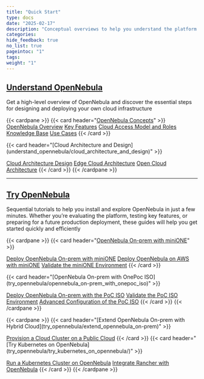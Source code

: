 ```yaml
---
title: "Quick Start"
type: docs
date: "2025-02-17"
description: "Conceptual overviews to help you understand the platform and its architecture, followed by practical guidance on cloud design and deployment with  sequential tutorials to quickly install and explore OpenNebula using tools like miniONE or the OnePoC ISO, ideal for evaluation and testing that can be extended to hybrid cloud and to run Kubernetes clusters"
categories:
hide_feedback: true
no_list: true
pageintoc: "1"
tags:
weight: "1"
---
```


<a id="cloud-installation"></a>

## [Understand OpenNebula](understand_opennebula)

Get a high-level overview of OpenNebula and discover the essential steps for designing and deploying your own cloud infrastructure

{{< cardpane >}}
   {{< card header="[OpenNebula Concepts](understand_opennebula/opennebula_concepts)" >}}
         <inl>
            <a href="understand_opennebula/opennebula_concepts/opennebula_overview">OpenNebula Overview</a>
         </inl>
         <inl>
            <a href="understand_opennebula/opennebula_concepts/key_features">Key Features</a>
         </inl>
         <inl>
               <a href="understand_opennebula/opennebula_concepts/cloud_access_model_and_roles">Cloud Access Model and Roles</a>
           </inl>
           <inl>
               <a href="understand_opennebula/opennebula_concepts/knowledge_base">Knowledge Base</a>
           </inl>
           <inl>
               <a href="understand_opennebula/opennebula_concepts/use_cases">Use Cases</a>
           </inl>
   {{< /card >}}
   <p></p>
   {{< card header="[Cloud Architecture and Design](understand_opennebula/cloud_architecture_and_design)" >}}
   <p></p>
   <p></p>
      <inl>
         <a href="understand_opennebula/cloud_architecture_and_design/cloud_architecture_design">Cloud Architecture Design</a>
      </inl>
      <inl>
         <a href="understand_opennebula/cloud_architecture_and_design/edge_cloud_reference_architecture">Edge Cloud Architecture</a>
      </inl>
      <inl>
         <a href="understand_opennebula/cloud_architecture_and_design/open_cloud_reference_architecture">Open Cloud Architecture</a>
      </inl>
   {{< /card >}}
{{< /cardpane >}}

<hr class="panel-line">

## [Try OpenNebula](try_opennebula)

Sequential tutorials to help you install and explore OpenNebula in just a few minutes. Whether you’re evaluating the platform, testing key features, or preparing for a future production deployment, these guides will help you get started quickly and efficiently

{{< cardpane >}}
   {{< card header="[OpenNebula On-prem with miniONE](try_opennebula/opennebula_on-prem_with_minione)" >}}
      <p></p>
      <inl>
         <a href="try_opennebula/opennebula_on-prem_with_minione/deploy_opennebula_onprem_with_minione">Deploy OpenNebula On-prem with miniONE</a>
      </inl>
      <inl>
         <a href="try_opennebula/opennebula_on-prem_with_minione/deploy_opennebula_on_aws">Deploy OpenNebula on AWS with miniONE</a>
      </inl>
      <inl>
         <a href="try_opennebula/opennebula_on-prem_with_minione/validate_the_minione_environment">Validate the miniONE Environment</a>
      </inl>
   {{< /card >}}
   <p></p>
   {{< card header="[OpenNebula On-prem with OnePoc ISO](try_opennebula/opennebula_on-prem_with_onepoc_iso)" >}}
      <p></p>
      <inl>
         <a href="try_opennebula/opennebula_on-prem_with_onepoc_iso/deploy_opennebula_onprem_with_poc_iso">Deploy OpenNebula On-prem with the PoC ISO</a>
      </inl>
      <inl>
         <a href="try_opennebula/opennebula_on-prem_with_onepoc_iso/validate_the_poc_iso_environment">Validate the PoC ISO Environment</a>
      </inl>
      <inl>
         <a href="try_opennebula/opennebula_on-prem_with_onepoc_iso/advanced_configuration_of_poc_iso">Advanced Configuration of the PoC ISO</a>
      </inl>
   {{< /card >}}
{{< /cardpane >}}
   <p></p>
{{< cardpane >}}
 {{< card header="[Extend OpenNebula On-prem with Hybrid Cloud](try_opennebula/extend_opennebula_on-prem)" >}}
      <p></p>
      <bxctr>
         <a href="try_opennebula/extend_opennebula_on-prem/provision_cloud_cluster">Provision a Cloud Cluster on a Public Cloud</a>
      </bxctr>
   {{< /card >}}
  {{< card header="[Try Kubernetes on OpenNebula](try_opennebula/try_kubernetes_on_opennebula/)" >}}
      <p></p>
      <inl>
	<a href="try_opennebula/try_kubernetes_on_opennebula/running_kubernetes_clusters">Run a Kubernetes Cluster on OpenNebula</a>
      </inl>
      <inl>
	<a href="try_opennebula/try_kubernetes_on_opennebula/integrate_rancher_with_opennebula">Integrate Rancher with OpenNebula</a>
      </inl>
    {{< /card >}}
{{< /cardpane >}}
